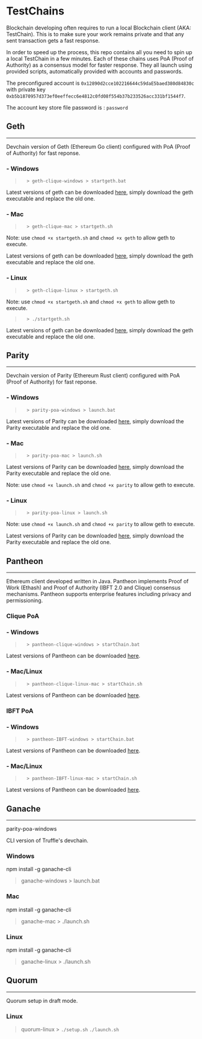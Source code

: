 # TestChains

Blockchain developing often requires to run a local Blockchain client (AKA: TestChain). This is to make sure your work remains private and that any sent transaction gets a fast response.

In order to speed up the process, this repo contains all you need to spin up a local TestChain in a few minutes. Each of these chains uses PoA (Proof of Authority) as a consensus model for faster response. They all launch using provided scripts, automatically provided with accounts and passwords. 

The preconfigured account is ```0x12890d2cce102216644c59daE5baed380d84830c``` with private key ```0xb5b1870957d373ef0eeffecc6e4812c0fd08f554b37b233526acc331bf1544f7```.

The account key store file password is : ```password```

## Geth
___
Devchain version of Geth (Ethereum Go client) configured with PoA (Proof of Authority) for fast reponse.

### - Windows

>       > geth-clique-windows > startgeth.bat

Latest versions of geth can be downloaded [here](https://geth.ethereum.org/downloads/), simply download the geth executable and replace the old one.

### - Mac

>       > geth-clique-mac > startgeth.sh

Note: use ``` chmod +x startgeth.sh ``` and ``` chmod +x geth ``` to allow geth to execute.

Latest versions of geth can be downloaded [here](https://geth.ethereum.org/downloads/), simply download the geth executable and replace the old one.
### - Linux

>       > geth-clique-linux > startgeth.sh

Note: use ``` chmod +x startgeth.sh ``` and ``` chmod +x geth ``` to allow geth to execute.

>       > ./startgeth.sh

Latest versions of geth can be downloaded [here](https://geth.ethereum.org/downloads/), simply download the geth executable and replace the old one.

## Parity
___
Devchain version of Parity (Ethereum Rust client) configured with PoA (Proof of Authority) for fast reponse.

### - Windows

>       > parity-poa-windows > launch.bat

Latest versions of Parity can be downloaded [here](https://github.com/paritytech/parity-ethereum/releases/latest), simply download the Parity executable and replace the old one.

### - Mac

>       > parity-poa-mac > launch.sh

Latest versions of Parity can be downloaded [here](https://github.com/paritytech/parity-ethereum/releases/latest), simply download the Parity executable and replace the old one.


Note: use ``` chmod +x launch.sh ``` and ``` chmod +x parity ``` to allow geth to execute.

### - Linux

>       > parity-poa-linux > launch.sh

Note: use ``` chmod +x launch.sh ``` and ``` chmod +x parity ``` to allow geth to execute.

Latest versions of Parity can be downloaded [here](https://github.com/paritytech/parity-ethereum/releases/latest), simply download the Parity executable and replace the old one.

## Pantheon
___
Ethereum client developed written in Java. Pantheon implements Proof of Work (Ethash) and Proof of Authority (IBFT 2.0 and Clique) consensus mechanisms.
Pantheon supports enterprise features including privacy and permissioning.

### Clique PoA

### - Windows

>       > pantheon-clique-windows > startChain.bat

Latest versions of Pantheon can be downloaded [here](https://bintray.com/consensys/pegasys-repo/pantheon).

### - Mac/Linux

>       > pantheon-clique-linux-mac > startChain.sh

Latest versions of Pantheon can be downloaded [here](https://bintray.com/consensys/pegasys-repo/pantheon).

### IBFT PoA

### - Windows

>       > pantheon-IBFT-windows > startChain.bat

Latest versions of Pantheon can be downloaded [here](https://bintray.com/consensys/pegasys-repo/pantheon).

### - Mac/Linux

>       > pantheon-IBFT-linux-mac > startChain.sh

Latest versions of Pantheon can be downloaded [here](https://bintray.com/consensys/pegasys-repo/pantheon).
 
## Ganache
___

parity-poa-windows

CLI version of Truffle's devchain.

### Windows
npm install -g ganache-cli
>   ganache-windows    > launch.bat

### Mac
npm install -g ganache-cli
>  ganache-mac    > ./launch.sh

### Linux
npm install -g ganache-cli
>   ganache-linux    > ./launch.sh

## Quorum
___

Quorum setup in draft mode.

### Linux

>   quorum-linux    > ```./setup.sh``` ```./launch.sh```
